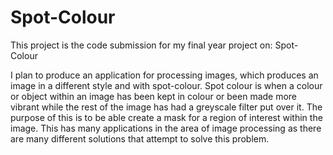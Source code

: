 # Spot-Colour

This project is the code submission for my final year project on: Spot-Colour

I plan to produce an application for processing images, which produces an image in a different style and with spot-colour. Spot colour is when a colour or object within an image has been kept in colour or been made more vibrant while the rest of the image has had a greyscale filter put over it. The purpose of this is to be able create a mask for a region of interest within the image. This has many applications in the area of image processing as there are many different solutions that attempt to solve this problem.




